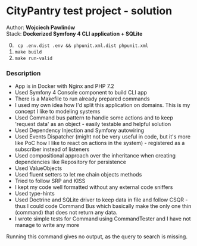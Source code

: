 # CityPantry test project - solution
Author: **Wojciech Pawlinów**  
Stack: **Dockerized Symfony 4 CLI application + SQLite**

0. ` cp .env.dist .env && phpunit.xml.dist phpunit.xml`
1. `make build`
2. `make run-valid`

### Description
- App is in Docker with Nginx and PHP 7.2 
- Used Symfony 4 Console component to build CLI app
- There is a Makefile to run already prepared commands
- I used my own idea how I'd split this application on domains. This is my concept I like to modeling systems 
- Used Command bus pattern to handle some actions and to keep 'request data' as an object - easily testable and helpful solution
- Used Dependency Injection and Symfony autowiring
- Used Events Dispatcher (might not be very useful in code, but it's more like PoC how I like to react on actions in the system) - registered as a subscriber instead of listeners
- Used compositional approach over the inheritance when creating dependencies like Repository for persistence
- Used ValueObjects
- Used fluent setters to let me chain objects methods
- Tried to follow SRP and KISS
- I kept my code well formatted without any external code sniffers
- Used type-hints
- Used Doctrine and SQLite driver to keep data in file and follow CSQR - thus I could code Command Bus which basically make the only one thin (command) that does not return any data.
- I wrote simple tests for Command using CommandTester and I have not manage to write any more

Running this command gives no output, as the query to search is missing.
